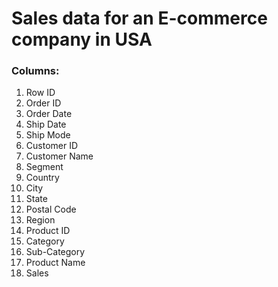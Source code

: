 # Sales data for an E-commerce company in USA

### Columns:
1. Row ID	
2. Order ID	
3. Order Date	
4. Ship Date	
5. Ship Mode	
6. Customer ID	
7. Customer Name	
8. Segment	
9. Country	
10. City	
11. State	
12. Postal Code	
13. Region	
14. Product ID	
15. Category	
16. Sub-Category	
17. Product Name	
18. Sales
